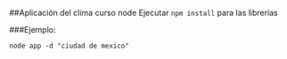 ##Aplicación del clima curso node
Ejecutar ```npm install``` para las librerías

###Ejemplo:
```
node app -d "ciudad de mexico"
```